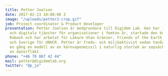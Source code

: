 ```yaml
---
title: Petter Joelson
date: 2017-02-23 18:08:00 Z
image: "/uploads/petter2-crop.gif"
job: Project coordinator & Product developer
presentation: Petter Joelson är medgrundare till Digidem Lab. Han har jobbat med webb
  och digitala tjänster för organisationer i femton år, startade den kooperativa kommunikationsbyrån
  Rabash och har arbetat för Läkare Utan Gränser, Friends of the Earth International
  och Sverige för UNHCR. Petter är freds- och miljöaktivist sedan tonåren och byggde
  en gång en modell av en kärnvapenmissil i naturlig storlek av sopsäckar, tejp och
  en datorfläkt.
phone: "+46 70 867 42 44"
mail: petter@digidemlab.org
twitter: "@p_jo"
---
```


